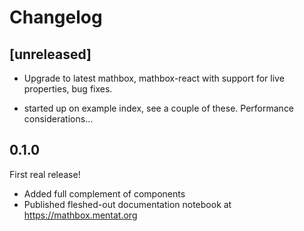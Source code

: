 # Changelog

## [unreleased]

- Upgrade to latest mathbox, mathbox-react with support for live properties, bug
  fixes.

- started up on example index, see a couple of these. Performance
  considerations...

## 0.1.0

First real release!

- Added full complement of components
- Published fleshed-out documentation notebook at https://mathbox.mentat.org
